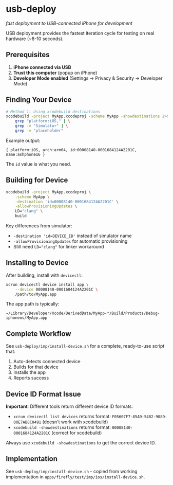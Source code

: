 # usb-deploy
*fast deployment to USB-connected iPhone for development*

USB deployment provides the fastest iteration cycle for testing on real hardware (~8-10 seconds).

## Prerequisites

1. **iPhone connected via USB**
2. **Trust this computer** (popup on iPhone)
3. **Developer Mode enabled** (Settings → Privacy & Security → Developer Mode)

## Finding Your Device

```bash
# Method 1: Using xcodebuild destinations
xcodebuild -project MyApp.xcodeproj -scheme MyApp -showdestinations 2>&1 | \
    grep "platform:iOS," | \
    grep -v "Simulator" | \
    grep -v "placeholder"
```

Example output:
```
{ platform:iOS, arch:arm64, id:00008140-0001684124A2201C, name:ashphone16 }
```

The `id` value is what you need.

## Building for Device

```bash
xcodebuild -project MyApp.xcodeproj \
    -scheme MyApp \
    -destination 'id=00008140-0001684124A2201C' \
    -allowProvisioningUpdates \
    LD="clang" \
    build
```

Key differences from simulator:
- `-destination 'id=DEVICE_ID'` instead of simulator name
- `-allowProvisioningUpdates` for automatic provisioning
- Still need `LD="clang"` for linker workaround

## Installing to Device

After building, install with `devicectl`:

```bash
xcrun devicectl device install app \
    --device 00008140-0001684124A2201C \
    /path/to/MyApp.app
```

The app path is typically:
```
~/Library/Developer/Xcode/DerivedData/MyApp-*/Build/Products/Debug-iphoneos/MyApp.app
```

## Complete Workflow

See `usb-deploy/imp/install-device.sh` for a complete, ready-to-use script that:
1. Auto-detects connected device
2. Builds for that device
3. Installs the app
4. Reports success

## Device ID Format Issue

**Important**: Different tools return different device ID formats:

- `xcrun devicectl list devices` returns format: `F05607F7-85A9-5482-9089-00E7AB8C0491` (doesn't work with xcodebuild)
- `xcodebuild -showdestinations` returns format: `00008140-0001684124A2201C` (correct for xcodebuild)

Always use `xcodebuild -showdestinations` to get the correct device ID.

## Implementation

See `usb-deploy/imp/install-device.sh` - copied from working implementation in `apps/firefly/test/imp/ios/install-device.sh`.